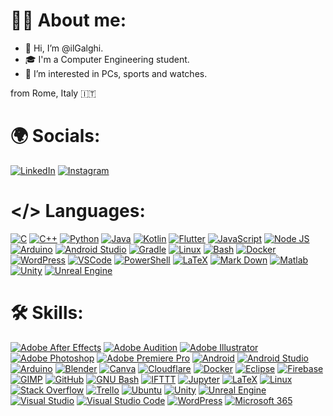 # 👨‍💻 About me:
- 👋 Hi, I’m @ilGalghi.
- ‍🎓 I'm a Computer Engineering student.
- 👀 I’m interested in PCs, sports and watches.

from Rome, Italy 🇮🇹

# 🌍 Socials:
[![LinkedIn](https://img.shields.io/badge/LinkedIn-0A66C2?logo=linkedin&logoColor=white&style=for-the-badge)](https://www.linkedin.com/in/leonardogalgano/)
[![Instagram](https://img.shields.io/static/v1?message=Instagram&logo=instagram&label=&color=E4405F&logoColor=white&labelColor=&style=for-the-badge)](https://www.instagram.com/ilgalghi)

# </> Languages:
[![C](https://skillicons.dev/icons?i=c)](https://www.open-std.org/jtc1/sc22/wg14/)                             <!-- Linguaggi -->
[![C++](https://skillicons.dev/icons?i=cpp)](https://isocpp.org/)
[![Python](https://skillicons.dev/icons?i=py)](https://www.python.org/)
[![Java](https://skillicons.dev/icons?i=java)](https://www.java.com/)
[![Kotlin](https://skillicons.dev/icons?i=kotlin)](https://kotlinlang.org/)
[![Flutter](https://skillicons.dev/icons?i=flutter)](https://flutter.dev/)
[![JavaScript](https://skillicons.dev/icons?i=js)](https://developer.mozilla.org/en-US/docs/Web/JavaScript)
[![Node JS](https://skillicons.dev/icons?i=nodejs)](https://nodejs.org/en)
[![Arduino](https://skillicons.dev/icons?i=arduino)](https://www.arduino.cc/)
[![Android Studio](https://skillicons.dev/icons?i=androidstudio)](https://developer.android.com/studio)        <!-- Android -->
[![Gradle](https://skillicons.dev/icons?i=gradle)](https://gradle.org/)
[![Linux](https://skillicons.dev/icons?i=linux)](https://kernel.org/)                                          <!-- Linux -->
[![Bash](https://skillicons.dev/icons?i=bash)](https://www.gnu.org/software/bash/)
[![Docker](https://skillicons.dev/icons?i=docker)](https://www.docker.com/)
[![WordPress](https://skillicons.dev/icons?i=wordpress)](https://wordpress.org/)                              <!-- Siti -->
[![VSCode](https://skillicons.dev/icons?i=vscode)](https://code.visualstudio.com/)                            <!-- Windows -->
[![PowerShell](https://skillicons.dev/icons?i=powershell)](https://docs.microsoft.com/en-us/powershell/)
[![LaTeX](https://skillicons.dev/icons?i=latex)](https://www.latex-project.org/)                              <!-- Testo -->
[![Mark Down](https://skillicons.dev/icons?i=md)](https://www.markdownguide.org/)
[![Matlab](https://skillicons.dev/icons?i=matlab)](https://www.mathworks.com/products/matlab.html)            <!-- Matematica -->
[![Unity](https://skillicons.dev/icons?i=unity)](https://unity.com/)
[![Unreal Engine](https://skillicons.dev/icons?i=unreal)](https://www.unrealengine.com/)



# 🛠️ Skills:
[![Adobe After Effects](https://img.shields.io/badge/Adobe%20After%20Effects-9999FF?logo=adobeaftereffects&logoColor=black&style=for-the-badge)](https://www.adobe.com/it/products/aftereffects.html)
[![Adobe Audition](https://img.shields.io/badge/Adobe%20Audition-9999FF?logo=adobeaudition&logoColor=black&style=for-the-badge)](https://www.adobe.com/it/products/audition.html)
[![Adobe Illustrator](https://img.shields.io/badge/Adobe%20Illustrator-FF9A00?logo=adobeillustrator&logoColor=black&style=for-the-badge)](https://www.adobe.com/it/products/illustrator.html)
[![Adobe Photoshop](https://img.shields.io/badge/Adobe%20Photoshop-31A8FF?logo=adobephotoshop&logoColor=black&style=for-the-badge)](https://www.adobe.com/it/products/photoshop.html)
[![Adobe Premiere Pro](https://img.shields.io/badge/Adobe%20Premiere%20Pro-9999FF?logo=adobepremierepro&logoColor=black&style=for-the-badge)](https://www.adobe.com/it/products/premiere.html)
[![Android](https://img.shields.io/badge/Android-3DDC84?logo=android&logoColor=black&style=for-the-badge)](https://www.android.com/)
[![Android Studio](https://img.shields.io/badge/Android%20Studio-3DDC84?logo=androidstudio&logoColor=black&style=for-the-badge)](https://developer.android.com/studio)
[![Arduino](https://img.shields.io/badge/Arduino-00979D?logo=arduino&logoColor=white&style=for-the-badge)](https://www.arduino.cc/)
[![Blender](https://img.shields.io/badge/Blender-F5792A?logo=blender&logoColor=black&style=for-the-badge)](https://www.blender.org/)
[![Canva](https://img.shields.io/badge/Canva-00C4CC?logo=canva&logoColor=black&style=for-the-badge)](https://www.canva.com/)
[![Cloudflare](https://img.shields.io/badge/Cloudflare-F38020?logo=cloudflare&logoColor=black&style=for-the-badge)](https://www.cloudflare.com/)
[![Docker](https://img.shields.io/badge/Docker-2496ED?logo=docker&logoColor=white&style=for-the-badge)](https://www.docker.com/)
[![Eclipse](https://img.shields.io/badge/Eclipse%20IDE-2C2255?logo=eclipseide&logoColor=white&style=for-the-badge)](https://www.eclipse.org/)
[![Firebase](https://img.shields.io/badge/Firebase-FFCA28?logo=firebase&logoColor=black&style=for-the-badge)](https://firebase.google.com/)
[![GIMP](https://img.shields.io/badge/GIMP-5C5543?logo=gimp&logoColor=white&style=for-the-badge)](https://www.gimp.org/)
[![GitHub](https://img.shields.io/badge/GitHub-181717?logo=github&logoColor=white&style=for-the-badge)](https://github.com/)
[![GNU Bash](https://img.shields.io/badge/GNU%20Bash-4EAA25?logo=gnubash&logoColor=white&style=for-the-badge)](https://www.gnu.org/software/bash/)
[![IFTTT](https://img.shields.io/badge/IFTTT-000000?logo=ifttt&logoColor=white&style=for-the-badge)](https://ifttt.com/)
[![Jupyter](https://img.shields.io/badge/Jupyter-F37626?logo=jupyter&logoColor=black&style=for-the-badge)](https://jupyter.org/)
[![LaTeX](https://img.shields.io/badge/LaTeX-008080?logo=latex&logoColor=white&style=for-the-badge)](https://www.latex-project.org/)
[![Linux](https://img.shields.io/badge/Linux-FCC624?logo=linux&logoColor=black&style=for-the-badge)](https://www.linux.org/)
[![Stack Overflow](https://img.shields.io/badge/Stack%20Overflow-F58025?logo=stackoverflow&logoColor=black&style=for-the-badge)](https://stackoverflow.com/)
[![Trello](https://img.shields.io/badge/Trello-0052CC?logo=trello&logoColor=white&style=for-the-badge)](https://trello.com/)
[![Ubuntu](https://img.shields.io/badge/Ubuntu-E95420?logo=ubuntu&logoColor=white&style=for-the-badge)](https://ubuntu.com/)
[![Unity](https://img.shields.io/badge/Unity-FFFFFF?logo=unity&logoColor=black&style=for-the-badge)](https://unity.com/)
[![Unreal Engine](https://img.shields.io/badge/Unreal%20Engine-0E1128?logo=unrealengine&logoColor=white&style=for-the-badge)](https://www.unrealengine.com/)
[![Visual Studio](https://img.shields.io/badge/Visual%20Studio-5C2D91?logo=visualstudio&logoColor=white&style=for-the-badge)](https://visualstudio.microsoft.com/)
[![Visual Studio Code](https://img.shields.io/badge/Visual%20Studio%20Code-007ACC?logo=visualstudiocode&logoColor=white&style=for-the-badge)](https://code.visualstudio.com/)
[![WordPress](https://img.shields.io/badge/WordPress-21759B?logo=wordpress&logoColor=white&style=for-the-badge)](https://wordpress.org/)
[![Microsoft 365](https://img.shields.io/badge/Microsoft%20365-9F7AEB?logo=microsoft&logoColor=white&style=for-the-badge)](https://www.office.com/)
